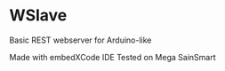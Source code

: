 WSlave
======

Basic REST webserver for Arduino-like

Made with embedXCode IDE
Tested on Mega SainSmart